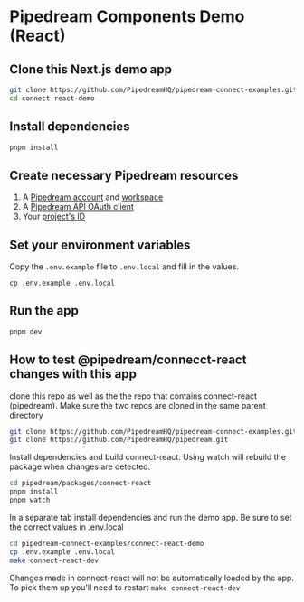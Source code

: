 # Pipedream Components Demo (React)

## Clone this Next.js demo app

```sh
git clone https://github.com/PipedreamHQ/pipedream-connect-examples.git
cd connect-react-demo
```

## Install dependencies

```sh
pnpm install
```

## Create necessary Pipedream resources

1. A [Pipedream account](https://pipedream.com) and [workspace](https://pipedream.com/docs/workspaces)
2. A [Pipedream API OAuth client](https://pipedream.com/docs/rest-api/auth#creating-an-oauth-client)
3. Your [project's ID](https://pipedream.com/docs/projects#finding-your-projects-id)

## Set your environment variables

Copy the `.env.example` file to `.env.local` and fill in the values.

```
cp .env.example .env.local
```

## Run the app

```sh
pnpm dev
```


## How to test @pipedream/connecct-react changes with this app

clone this repo as well as the the repo that contains connect-react (pipedream).
Make sure the two repos are cloned in the same parent directory

```sh
git clone https://github.com/PipedreamHQ/pipedream-connect-examples.git
git clone https://github.com/PipedreamHQ/pipedream.git
```

Install dependencies and build connect-react.  Using watch will rebuild the package when changes are detected.

```sh
cd pipedream/packages/connect-react
pnpm install
pnpm watch
```

In a separate tab install dependencies and run the demo app.  Be sure to set the correct values in .env.local

```sh
cd pipedream-connect-examples/connect-react-demo
cp .env.example .env.local
make connect-react-dev
```

Changes made in connect-react will not be automatically loaded by the app.  To pick them up you'll need to restart `make connect-react-dev`
